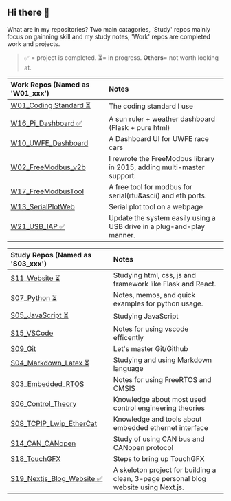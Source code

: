 ## Hi there 👋

What are in my repositories?
Two main catagories, 'Study' repos mainly focus on gainning skill and my study notes, 'Work' repos are completed work and projects.

> ✅ = project is completed. ⏳= in progress. **Others**= not worth looking at.

| Work Repos (Named as 'W01_xxx')                                                | Notes                                                                  |
| :----------------------------------------------------------------------------- | :--------------------------------------------------------------------- |
| [W01_Coding Standard ⏳](https://github.com/ArthurQiangLi/W01_Coding_Standard) | The coding standard I use                                              |
| [W16_Pi_Dashboard ✅](https://github.com/ArthurQiangLi/W16_PiDashboard)        | A sun ruler + weather dashboard (Flask + pure html)                    |
| [W10_UWFE_Dashboard]()                                                         | A Dashboard UI for UWFE race cars                                      |
| [W02_FreeModbus_v2b](https://github.com/ArthurQiangLi/W02_FreeModbus_v2b)      | I rewrote the FreeModbus library in 2015, adding multi-master support. |
| [W17_FreeModbusTool](https://github.com/ArthurQiangLi/W17_FreeModbusTool)      | A free tool for modbus for serial(rtu&ascii) and eth ports.            |
| [W13_SerialPlotWeb](https://github.com/ArthurQiangLi/W13_SerialPlotWeb)        | Serial plot tool on a webpage                                          |
| [W21_USB_IAP ✅](https://github.com/ArthurQiangLi/W21_USB_IAP)                 | Update the system easily using a USB drive in a plug-and-play manner.  |

| Study Repos (Named as 'S03_xxx')                                                       | Notes                                                                                |
| :------------------------------------------------------------------------------------- | :----------------------------------------------------------------------------------- |
| [S11_Website ⏳](https://github.com/ArthurQiangLi/S11_Website)                         | Studying html, css, js and framework like Flask and React.                           |
| [S07_Python ⏳](https://github.com/ArthurQiangLi/S07_Python)                           | Notes, memos, and quick examples for python usage.                                   |
| [S05_JavaScript ⏳](https://github.com/ArthurQiangLi/S05_JavaScript)                   | Studying JavaScript                                                                  |
| [S15_VSCode](https://github.com/ArthurQiangLi/S15_VSCode)                              | Notes for using vscode efficently                                                    |
| [S09_Git](https://github.com/ArthurQiangLi/S09_Git)                                    | Let's master Git/Github                                                              |
| [S04_Markdown_Latex ⏳](https://github.com/ArthurQiangLi/S04_Markdown_Latex.git)       | Studying and using Markdown language                                                 |
| [S03_Embedded_RTOS](https://github.com/ArthurQiangLi/S03_Embedded_RTOS)                | Notes for using FreeRTOS and CMSIS                                                   |
| [S06_Control_Theory](https://github.com/ArthurQiangLi/S06_Control_Theory.git)          | Knowledge about most used control engineering theories                               |
| [S08_TCPIP_Lwip_EtherCat](https://github.com/ArthurQiangLi/S08_TCPIP_Lwip_EtherCat)    | Knowledge and tools about embedded ethernet interface                                |
| [S14_CAN_CANopen](https://github.com/ArthurQiangLi/S14_CAN_CANopen)                    | Study of using CAN bus and CANopen protocol                                          |
| [S18_TouchGFX](https://github.com/ArthurQiangLi/S18_TouchGFX.git)                      | Steps to bring up TouchGFX                                                           |
| [S19_Nextjs_Blog_Website ✅](https://github.com/ArthurQiangLi/S19_Nextjs_Blog_Website) | A skeloton project for building a clean, 3-page personal blog website using Next.js. |

<!--
**ArthurQiangLi/arthurqiangli** is a ✨ _special_ ✨ repository because its `README.md` (this file) appears on your GitHub profile.

Here are some ideas to get you started:

- 🔭 I’m currently working on ...
- 🌱 I’m currently learning ...
- 👯 I’m looking to collaborate on ...
- 🤔 I’m looking for help with ...
- 💬 Ask me about ...
- 📫 How to reach me: ...
- 😄 Pronouns: ...
- ⚡ Fun fact: ...

| Icon  | Meaning / Usage |
|-------|---------------|
| ✅ | Success, confirmation, or a good choice |
| 🚀 | Excitement, speed, or improvement |
| 🔥 | Something cool, trendy, or powerful |
| ⚡ | Speed, quick action, or performance boost |
| 🛠️ | Tools, fixing, or configuration |
| 💡 | Idea, tip, or insight |
| 📌 | Important point or note |
| 🔍 | Searching, investigating, or analyzing |
| ⚠️ 🔔  | Warning, caution, or something to be careful about |
| ❌ | Error, mistake, or something not recommended |
| 📜 | Code snippet or documentation reference |
| 📝 | Writing-related, documentation, or editing |
| 🎨 | Design, UI, or styling-related topics |
| 📦 | Package, module, or software component |
| ⏳ | Waiting, processing, or time-related |

chatGPT mostly uses ✅, 🚀, and 🔥 to highlight key takeaways.  😊

"The 'Study' page mainly focuses on gaining skills and my study notes, while the 'Work' page highlights completed work and projects."

|**WORK** | Industrial Use Related, or from my work experiences|

|**STUDY** | Academic related, or when I was studying something |


-->
